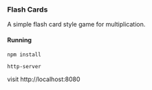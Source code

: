 ### Flash Cards ###
A simple flash card style game for multiplication.

#### Running ####
`npm install`

`http-server`

visit http://localhost:8080
